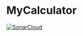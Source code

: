 # MyCalculator
[![SonarCloud](https://sonarcloud.io/images/project_badges/sonarcloud-orange.svg)](https://sonarcloud.io/summary/new_code?id=al3ssandrocaruso_MyCalculator)
